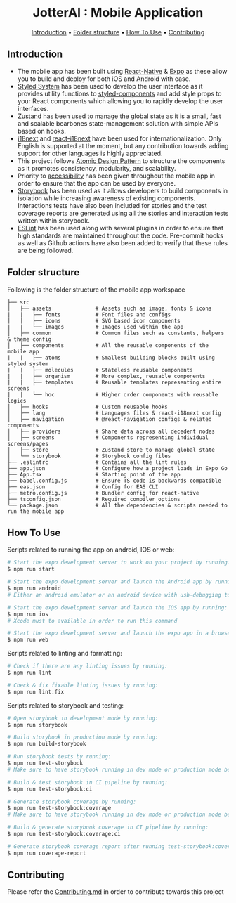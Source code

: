 <br>
<h1 align="center"> <b>JotterAI</b> : Mobile Application </h1>

<p align="center">
  <a href="#introduction">Introduction</a> •
  <a href="#folder-structure">Folder structure</a> •
  <a href="#how-to-use">How To Use</a> •
  <a href="#contributing">Contributing</a>
</p>

## Introduction

-   The mobile app has been built using [React-Native](https://reactnative.dev/) & [Expo](https://docs.expo.dev) as these allow you to build and deploy for both iOS and Android with ease.
-   [Styled System](https://styled-system.com/) has been used to develop the user interface as it provides utility functions to [styled-components](https://styled-components.com/) and add style props to your React components which allowing you to rapidly develop the user interfaces.
-   [Zustand](https://github.com/pmndrs/zustand) has been used to manage the global state as it is a small, fast and scalable bearbones state-management solution with simple APIs based on hooks.
-   [i18next](https://www.i18next.com) and [react-i18next](https://react.i18next.com) have been used for internationalization. Only English is supported at the moment, but any contribution towards adding support for other languages is highly appreciated.
-   This project follows [Atomic Design Pattern](https://atomicdesign.bradfrost.com/) to structure the components as it promotes consistency, modularity, and scalability.
-   Priority to [accessibility](https://www.a11yproject.com) has been given throughout the mobile app in order to ensure that the app can be used by everyone.
-   [Storybook](https://storybook.js.org) has been used as it allows developers to build components in isolation while increasing awareness of existing components. Interactions tests have also been included for stories and the test coverage reports are generated using all the stories and interaction tests written within storybook.
-   [ESLint](https://eslint.org/) has been used along with several plugins in order to ensure that high standards are maintained throughout the code. Pre-commit hooks as well as Github actions have also been added to verify that these rules are being followed.

## Folder structure

Following is the folder structure of the mobile app workspace

    ├── src
    │   ├── assets              # Assets such as image, fonts & icons
    |   |   ├── fonts           # Font files and configs
    |   |   ├── icons           # SVG based icon components
    |   |   └── images          # Images used within the app
    │   ├── common              # Common files such as constants, helpers & theme config
    │   ├── components          # All the reusable components of the mobile app
    |   |   ├── atoms           # Smallest building blocks built using styled system
    |   |   ├── molecules       # Stateless reusable components
    |   |   ├── organism        # More complex, reusable components
    |   |   ├── templates       # Reusable templates representing entire screens
    |   |   └── hoc             # Higher order components with reusable logics
    │   ├── hooks               # Custom reusable hooks
    │   ├── lang                # Languages files & react-i18next config
    │   ├── navigation          # @react-navigation configs & related components
    │   ├── providers           # Share data across all decedent nodes
    │   ├── screens             # Components representing individual screens/pages
    │   ├── store               # Zustand store to manage global state
    │   └── storybook           # Storybook config files
    ├── .eslintrc               # Contains all the lint rules
    ├── app.json                # Configure how a project loads in Expo Go
    ├── App.tsx                 # Starting point of the app
    ├── babel.config.js         # Ensure TS code is backwards compatible
    ├── eas.json                # Config for EAS CLI
    ├── metro.config.js         # Bundler config for react-native
    ├── tsconfig.json           # Required compiler options
    └── package.json            # All the dependencies & scripts needed to run the mobile app

## How To Use

Scripts related to running the app on android, IOS or web:

```bash
# Start the expo development server to work on your project by running:
$ npm run start

# Start the expo development server and launch the Android app by running:
$ npm run android
# Either an android emulator or an android device with usb-debugging turned on, must be available

# Start the expo development server and launch the IOS app by running:
$ npm run ios
# Xcode must to available in order to run this command

# Start the expo development server and launch the expo app in a browser by running:
$ npm run web
```

Scripts related to linting and formatting:

```bash
# Check if there are any linting issues by running:
$ npm run lint

# Check & fix fixable linting issues by running:
$ npm run lint:fix
```

Scripts related to storybook and testing:

```bash
# Open storybook in development mode by running:
$ npm run storybook

# Build storybook in production mode by running:
$ npm run build-storybook

# Run storybook tests by running:
$ npm run test-storybook
# Make sure to have storybook running in dev mode or production mode before running this command

# Build & test storybook in CI pipeline by running:
$ npm run test-storybook:ci

# Generate storybook coverage by running:
$ npm run test-storybook:coverage
# Make sure to have storybook running in dev mode or production mode before running this command

# Build & generate storybook coverage in CI pipeline by running:
$ npm run test-storybook:coverage:ci

# Generate storybook coverage report after running test-storybook:coverage:
$ npm run coverage-report
```

## Contributing

Please refer the [Contributing.md](../.github/CONTRIBUTING.md) in order to contribute towards this project
